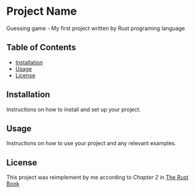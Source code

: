 # Project Name

Guessing game - My first project written by Rust programing language

## Table of Contents

- [Installation](#installation)
- [Usage](#usage)
- [License](#license)

## Installation

Instructions on how to install and set up your project.

## Usage

Instructions on how to use your project and any relevant examples.


## License

This project was reimplement by me according to *Chapter 2* in [The Rust Book](https://rust-book.cs.brown.edu/ch02-00-guessing-game-tutorial.html)
